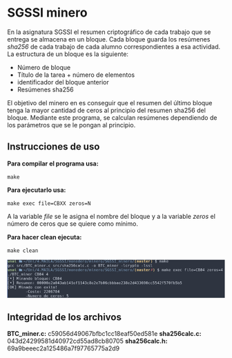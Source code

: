 # SGSSI minero 
En la asignatura SGSSI el resumen criptográfico de cada trabajo que se entrega se almacena en un bloque. Cada bloque guarda los resúmenes *sha256* de cada trabajo de cada alumno correspondientes a esa actividad. 
La estructura de un bloque es la siguiente: 

* Número de bloque 
* Título de la tarea + número de elementos 
* identificador del bloque anterior 
* Resúmenes sha256 

El objetivo del minero en es conseguir que el resumen del último bloque tenga la mayor cantidad de ceros al principio del resumen sha256 del bloque. Mediante este programa, se calculan resúmenes dependiendo de los parámetros que se le pongan al principio. 

## Instrucciones de uso 

**Para compilar el programa usa:** 
    
    make 

**Para ejecutarlo usa:** 

    make exec file=CBXX zeros=N 

A la variable *file* se le asigna el nombre del bloque y a la variable *zeros* el número de ceros que se quiere como mínimo. 

**Para hacer clean ejecuta:** 
    
    make clean 

![Ejemplo de ejecución](images/minero_img.png "Ejemplo de ejecución") 

## Integridad de los archivos 

**BTC_miner.c:** c59056d49067bfbc1cc18eaf50ed581e 
**sha256calc.c:** 043d24299581d40972cd55ad8cb80705 
**sha256calc.h:** 69a9beeec2a125486a7f97765775a2d9
